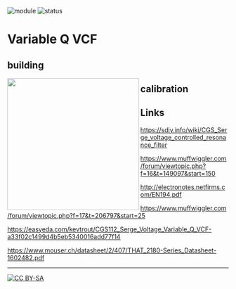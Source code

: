 ![module](https://img.shields.io/badge/module-other-yellow)
![status](https://img.shields.io/badge/status-not%20working-red)

 # Variable Q VCF
 
## building

<a href="https://spielhuus.github.io/elektrophon/images/4046-side.jpg"><img align="left" src="https://spielhuus.github.io/elektrophon/images/4046-side-tmb.jpg" height="300px"></img></a>


## calibration


 ## Links

 https://sdiy.info/wiki/CGS_Serge_voltage_controlled_resonance_filter

https://www.muffwiggler.com/forum/viewtopic.php?f=16&t=149097&start=150

http://electronotes.netfirms.com/EN194.pdf

https://www.muffwiggler.com/forum/viewtopic.php?f=17&t=206797&start=25

https://easyeda.com/kevtrout/CGS112_Serge_Voltage_Variable_Q_VCF-a33f02c1499d4b5eb5340016add77f14


https://www.mouser.ch/datasheet/2/407/THAT_2180-Series_Datasheet-1602482.pdf




---
[![CC BY-SA](https://licensebuttons.net/l/by-sa/3.0/88x31.png)](https://creativecommons.org/licenses/by-sa/4.0/)

